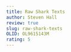 ```yaml
---
title: Raw Shark Texts
author: Steven Hall
review: true
slug: raw-shark-texts
OLID: OL9615143M
rating: 5 
---
```




